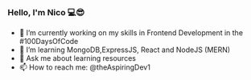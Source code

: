### Hello, I'm Nico 💻😎


- 🔭 I’m currently working on my skills in Frontend Development in the #100DaysOfCode
- 🧐 I’m learning MongoDB,ExpressJS, React and NodeJS (MERN)
- 💬 Ask me about learning resources
- 📫 How to reach me: @theAspiringDev1



